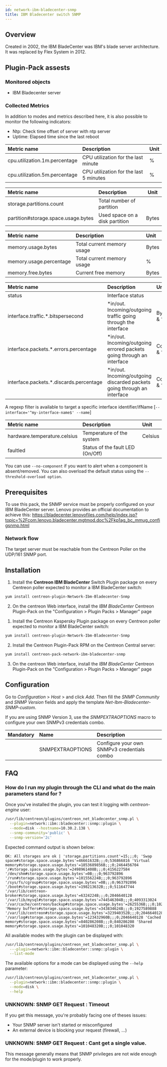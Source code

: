 ```yaml
---
id: network-ibm-bladecenter-snmp
title: IBM Bladecenter switch SNMP
---
```


## Overview

Created in 2002, the IBM BladeCenter was IBM's blade server architecture. It was
replaced by Flex System in 2012.

## Plugin-Pack assests

### Monitored objects

* IBM Bladecenter server

### Collected Metrics

In addition to modes and metrics described here, it is also possible to monitor 
the following indicators:

* Ntp: Check time offset of server with ntp server
* Uptime: Elapsed time since the last reboot

<!--Cpu-->

| Metric name                    | Description                              | Unit   |
| :----------------------------- | :--------------------------------------- | :------|
| cpu.utilization.1m.percentage  | CPU utilization for the last minute      | %      |
| cpu.utilization.5m.percentage  | CPU utilization for the last 5 minutes   | %      |

<!--Storage-->

| Metric name                         | Description                    | Unit   |
| :---------------------------------- | :----------------------------- |------- |
| storage.partitions.count            | Total number of partition      |        |
| partition#storage.space.usage.bytes | Used space on a disk partition | Bytes  |

<!--Memory-Usage-->

| Metric name             | Description                 | Unit   |
| :---------------------- | :---------------------------| :----- |
| memory.usage.bytes      | Total current memory usage  | Bytes  |
| memory.usage.percentage | Total current memory usage  |  %     |
| memory.free.bytes       | Current free memory         | Bytes  |

<!--Traffic-->

| Metric name                              | Description                                                               | Unit        |
| :--------------------------------------- | :------------------------------------------------------------------------ | :---------- |
| status                                   | Interface status                                                          |             |
| interface.traffic.\*.bitspersecond       | \*in/out. Incoming/outgoing traffic going through the interface           | Bytes/s & % |
| interface.packets.\*.errors.percentage   | \*in/out. Incoming/outgoing errored packets going through an interface    | Count & %   |
| interface.packets.\*.discards.percentage | \*in/out. Incoming/outgoing discarded packets going through an interface  | Count & %   |

A regexp filter is available to target a specific interface identifier/ifName [```--interface='^my-interface-name$' --name```] 

<!--Environment-->

| Metric name                   | Description                      | Unit     |               
| :---------------------------- | :------------------------------- | :--------|
| hardware.temperature.celsius  | Temperature of the system        | Celsius  |
| faultled                      | Status of the fault LED (On/Off) |          |

You can use ```--no-component``` if you want to alert when a component is 
absent/removed. You can also overload the default status using the 
```--threshold-overload option```. 

<!--END_DOCUSAURUS_CODE_TABS-->

## Prerequisites

To use this pack, the SNMP service must be properly configured on your 
IBM BladeCenter server. Lenovo provides an official documentation
to achieve this: https://bladecenter.lenovofiles.com/help/index.jsp?topic=%2Fcom.lenovo.bladecenter.mgtmod.doc%2Fkp1ag_bc_mmug_configsnmp.html

### Network flow

The target server must be reachable from the Centreon Poller on the UDP/161 SNMP port.

## Installation

<!--DOCUSAURUS_CODE_TABS-->

<!--Online IMP Licence & IT-100 Editions-->

1. Install the **Centreon IBM BladeCenter** Switch Plugin package on every Centreon poller expected to monitor a IBM BladeCenter switch:

```bash
yum install centreon-plugin-Network-Ibm-Bladecenter-Snmp
```

2. On the centreon Web interface, install the *IBM BladeCenter* Centreon Plugin-Pack on the "Configuration > Plugin Packs > Manager" page

<!--Offline IMP License-->

1. Install the Centreon Kaspersky Plugin package on every Centreon poller expected to monitor a IBM BladeCenter switch:

```bash
yum install centreon-plugin-Network-Ibm-Bladecenter-Snmp
```

2. Install the Centreon Plugin-Pack RPM on the Centreon Central server:

```bash
yum install centreon-pack-network-ibm-bladecenter-snmp
```

3. On the centreon Web interface, install the *IBM BladeCenter* Centreon Plugin-Pack on the "Configuration > Plugin Packs > Manager" page

<!--END_DOCUSAURUS_CODE_TABS-->

## Configuration

Go to *Configuration* > *Host* > and click *Add*. Then fill the *SNMP Community*
and *SNMP Version* fields and apply the template 
*Net-Ibm-Bladecenter-SNMP-custom*.

If you are using SNMP Version 3, use the
*SNMPEXTRAOPTIONS* macro to configure your own SNMPv3 credentials combo.

| Mandatory   | Name             | Description                                    |
| :---------- | :--------------- | :--------------------------------------------- |
|             | SNMPEXTRAOPTIONS | Configure your own SNMPv3 credentials combo    |

## FAQ

### How do I run my plugin through the CLI and what do the main parameters stand for ?

Once you've installed the plugin, you can test it logging with *centreon-engine*
user:
 
```bash
/usr/lib/centreon/plugins/centreon_net_bladecenter_snmp.pl \
  --plugin=network::ibm::bladecenter::snmp::plugin \
  --mode=disk --hostname=10.30.2.138 \
  --snmp-community='public' \
  --snmp-version='2c'
```

Expected command output is shown below:

```
OK: All storages are ok | 'storage.partitions.count'=15;;;0; 'Swap space#storage.space.usage.bytes'=46661632B;;;0;536866816 'Virtual memory#storage.space.usage.bytes'=1853689856B;;;0;2464456704 '/#storage.space.usage.bytes'=2498961408B;;;0;4156227584 '/dev/shm#storage.space.usage.bytes'=0B;;;0;963792896 '/run#storage.space.usage.bytes'=101556224B;;;0;963792896 '/sys/fs/cgroup#storage.space.usage.bytes'=0B;;;0;963792896 '/boot#storage.space.usage.bytes'=198213632B;;;0;511647744 '/var/lib/centreon-broker#storage.space.usage.bytes'=6324224B;;;0;2046640128 '/var/lib/mysql#storage.space.usage.bytes'=744546304B;;;0;4093313024 '/var/cache/centreon/backup#storage.space.usage.bytes'=2625536B;;;0;1023303680 'Memory buffers#storage.space.usage.bytes'=343834624B;;;0;1927589888 '/var/lib/centreon#storage.space.usage.bytes'=323940352B;;;0;2046640128 '/var/log#storage.space.usage.bytes'=123432960B;;;0;2046640128 'Cached memory#storage.space.usage.bytes'=840286208B;;;0;840286208 'Shared memory#storage.space.usage.bytes'=101048320B;;;0;101048320

```

All available modes with the plugin can be displayed with:

```bash
/usr/lib/centreon/plugins/centreon_net_bladecenter_snmp.pl \
  ---plugin=network::ibm::bladecenter::snmp::plugin \
  --list-mode
```

The available options for a mode can be displayed using the ```--help``` parameter:

```bash
/usr/lib/centreon/plugins/centreon_net_bladecenter_snmp.pl \
  --plugin=network::ibm::bladecenter::snmp::plugin \
  --mode=disk \
  --help
```

### UNKNOWN: SNMP GET Request : Timeout

If you get this message, you're probably facing one of theses issues:

* Your SNMP server isn't started or misconfigured
* An external device is blocking your request (firewall, ...)

### UNKNOWN: SNMP GET Request : Cant get a single value.

This message generally means that SNMP privileges are not wide enough for the
mode/plugin to work properly.
